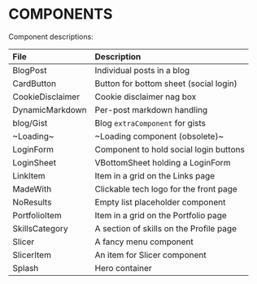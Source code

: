 # COMPONENTS

Component descriptions:

| File             | Description                             |
|:-----------------|:----------------------------------------|
| BlogPost         | Individual posts in a blog              |
| CardButton       | Button for bottom sheet (social login)  |
| CookieDisclaimer | Cookie disclaimer nag box               |
| DynamicMarkdown  | Per-post markdown handling              |
| blog/Gist        | Blog `extraComponent` for gists         |
| ~Loading~        | ~Loading component (obsolete)~          |
| LoginForm        | Component to hold social login buttons  |
| LoginSheet       | VBottomSheet holding a LoginForm        |
| LinkItem         | Item in a grid on the Links page        |
| MadeWith         | Clickable tech logo for the front page  |
| NoResults        | Empty list placeholder component        |
| PortfolioItem    | Item in a grid on the Portfolio page    |
| SkillsCategory   | A section of skills on the Profile page |
| Slicer           | A fancy menu component                  |
| SlicerItem       | An item for Slicer component            |
| Splash           | Hero container                          |

